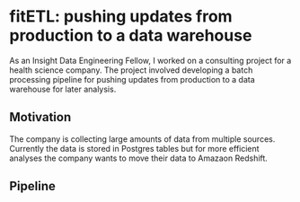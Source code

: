 # fitETL: pushing updates from production to a data warehouse
As an Insight Data Engineering Fellow, I worked on a consulting project for a health science company. The project involved developing a batch processing pipeline for pushing updates from production to a data warehouse for later analysis.

## Motivation
The company is collecting large amounts of data from multiple sources. Currently the data is stored in Postgres tables but for more efficient analyses the company wants to move their data to Amazaon Redshift. 

## Pipeline
